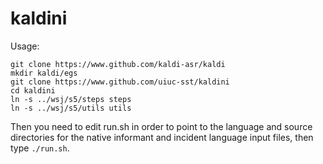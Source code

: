 # kaldini

Usage:
```
git clone https://www.github.com/kaldi-asr/kaldi
mkdir kaldi/egs
git clone https://www.github.com/uiuc-sst/kaldini
cd kaldini
ln -s ../wsj/s5/steps steps
ln -s ../wsj/s5/utils utils
```

Then you need to edit run.sh in order to point to the language and source directories for the
native informant and incident language input files, then type ```./run.sh```.
